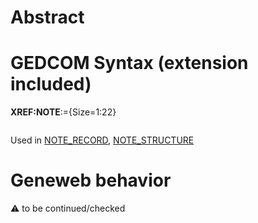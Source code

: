 ﻿# Abstract

# GEDCOM Syntax (extension included)

**XREF:NOTE**:={Size=1:22}
<pre>
</pre>
Used in <a href=Ged.NOTE_RECORD.md>NOTE_RECORD</a>, <a href=Ged.NOTE_STRUCTURE.md>NOTE_STRUCTURE</a><br />

# Geneweb behavior


:warning: to be continued/checked

